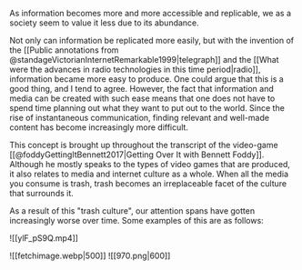 
As information becomes more and more accessible and replicable, we as a society seem to value it less due to its abundance. 

Not only can information be replicated more easily, but with the invention of the [[Public annotations from @standageVictorianInternetRemarkable1999|telegraph]] and the [[What were the advances in radio technologies in this time period|radio]], information became more easy to produce. One could argue that this is a good thing, and I tend to agree. However, the fact that information and media can be created with such ease means that one does not have to spend time planning out what they want to put out to the world. Since the rise of instantaneous communication, finding relevant and well-made content has become increasingly more difficult. 

This concept is brought up throughout the transcript of the video-game [[@foddyGettingItBennett2017|Getting Over It with Bennett Foddy]]. Although he mostly speaks to the types of video games that are produced, it also relates to media and internet culture as a whole. When all the media you consume is trash, trash becomes an irreplaceable facet of the culture that surrounds it. 

As a result of this "trash culture", our attention spans have gotten increasingly worse over time. Some examples of this are as follows:

![[ylF_pS9Q.mp4]]

![[fetchimage.webp|500]]
![[970.png|600]]